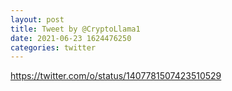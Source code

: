 ```yaml
--- 
layout: post 
title: Tweet by @CryptoLlama1 
date: 2021-06-23 1624476250 
categories: twitter 
--- 
```

https://twitter.com/o/status/1407781507423510529